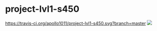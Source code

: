 # project-lvl1-s450
https://travis-ci.org/apollo1011/project-lvl1-s450.svg?branch=master
<a href="https://codeclimate.com/github/apollo1011/project-lvl1-s450/maintainability"><img src="https://api.codeclimate.com/v1/badges/605d5495c3e6593aa5a8/maintainability" /></a>
